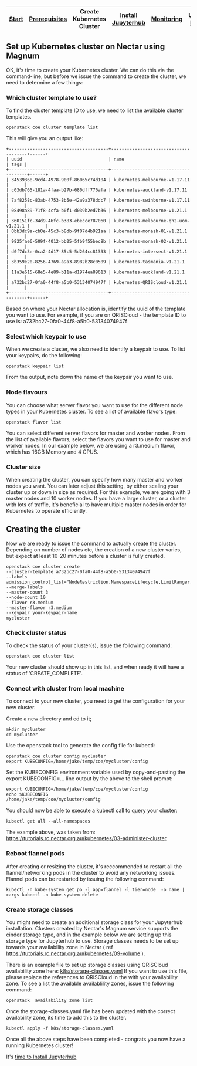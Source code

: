 | [Start](README.md) | [Prerequisites](setup.md) | Create Kubernetes Cluster | [Install Jupyterhub](jupyterhub-setup.md) | [Monitoring](monitoring.md) | [Useful Links](links.md) | [Credits](credits.md) |
| ------------------ | ------------------------- | ------------------------- | ----------------------------------------- | --------------------------- | ------------------------ | --------------------- |

## Set up Kubernetes cluster on Nectar using Magnum

OK, it's time to create your Kubernetes cluster. We can do this via the command-line, but before we issue the command to create the cluster, we need to determine a few things:

### Which cluster template to use?

To find the cluster template ID to use, we need to list the available cluster templates.

```
openstack coe cluster template list
```

This will give you an output like:

```
+--------------------------------------+--------------------------------------+------+
| uuid                                 | name                                 | tags |
+--------------------------------------+--------------------------------------+------+
| 34539368-9cd4-4978-900f-86065c74d104 | kubernetes-melbourne-v1.17.11        |      |
| c03db765-181a-4faa-b27b-680dff776afa | kubernetes-auckland-v1.17.11         |      |
| 7af8258c-83ab-4753-8b5e-42a9a378ddc7 | kubernetes-swinburne-v1.17.11        |      |
| 08498a89-71f8-4cfa-b0f1-d039b2ed7b36 | kubernetes-melbourne-v1.21.1         |      |
| 360151fc-34d9-46fc-b383-ebecce787060 | kubernetes-melbourne-qh2-uom-v1.21.1 |      |
| 0bb3dc9a-cb0e-45c3-b8db-9f07d4b921aa | kubernetes-monash-01-v1.21.1         |      |
| 9825fae6-509f-4012-bb25-5fb9f55bec8b | kubernetes-monash-02-v1.21.1         |      |
| d0f7dc3e-0ca2-4d17-85c5-5d264cc81333 | kubernetes-intersect-v1.21.1         |      |
| 3b359e20-8256-4769-a9a3-8982b28c0509 | kubernetes-tasmania-v1.21.1          |      |
| 11a3e615-68e5-4e89-b11a-d1974ea89613 | kubernetes-auckland-v1.21.1          |      |
| a732bc27-0fa0-44f8-a5b0-53134074947f | kubernetes-QRIScloud-v1.21.1         |      |
+--------------------------------------+--------------------------------------+------+
```

Based on where your Nectar allocation is, identify the uuid of the template you want to use. For example, if you are on QRISCloud - the template ID to use is: a732bc27-0fa0-44f8-a5b0-53134074947f

### Select which keypair to use

When we create a cluster, we also need to identify a keypair to use.
To list your keypairs, do the following:

```
openstack keypair list
```

From the output, note down the name of the keypair you want to use.

### Node flavours

You can choose what server flavor you want to use for the different node types in your Kubernetes cluster. To see a list of available flavors type:

```
openstack flavor list
```

You can select different server flavors for master and worker nodes. From the list of available flavors, select the flavors you want to use for master and worker nodes.
In our example below, we are using a r3.medium flavor, which has 16GB Memory and 4 CPUS.

### Cluster size

When creating the cluster, you can specify how many master and worker nodes you want.
You can later adjust this setting, by either scaling your cluster up or down in size as required. For this example, we are going with 3 master nodes and 10 worker nodes.
If you have a large cluster, or a cluster with lots of traffic, it's beneficial to have multiple master nodes in order for Kubernetes to operate efficiently.

## Creating the cluster

Now we are ready to issue the command to actually create the cluster. Depending on number of nodes etc, the creation of a new cluster varies, but expect at least 10-20 minutes before a cluster is fully created.

```
openstack coe cluster create
--cluster-template a732bc27-0fa0-44f8-a5b0-53134074947f
--labels
admission_control_list="NodeRestriction,NamespaceLifecycle,LimitRanger,ServiceAccount,ResourceQuota,TaintNodesByCondition,Priority,DefaultTolerationSeconds,DefaultStorageClass,StorageObjectInUseProtection,PersistentVolumeClaimResize,MutatingAdmissionWebhook,ValidatingAdmissionWebhook,RuntimeClass"
--merge-labels
--master-count 3
--node-count 10
--flavor r3.medium
--master-flavor r3.medium
--keypair your-keypair-name
mycluster
```

### Check cluster status

To check the status of your cluster(s), issue the following command:

```
openstack coe cluster list
```

Your new cluster should show up in this list, and when ready it will have a status of 'CREATE_COMPLETE'.

### Connect with cluster from local machine

To connect to your new cluster, you need to get the configuration for your new cluster.

Create a new directory and cd to it;

```
mkdir mycluster
cd mycluster
```

Use the openstack tool to generate the config file for kubectl:

```
openstack coe cluster config mycluster
export KUBECONFIG=/home/jake/temp/coe/mycluster/config
```

Set the KUBECONFIG environment variable used by copy-and-pasting the export KUBECONFIG=... line output by the above to the shell prompt:

```
export KUBECONFIG=/home/jake/temp/coe/mycluster/config
echo $KUBECONFIG
/home/jake/temp/coe/mycluster/config
```

You should now be able to execute a kubectl call to query your cluster:

```
kubectl get all --all-namespaces
```

The example above, was taken from: https://tutorials.rc.nectar.org.au/kubernetes/03-administer-cluster

### Reboot flannel pods

After creating or resizing the cluster, it's reccommended to restart all the flannel/networking pods in the cluster to avoid any networking issues.
Flannel pods can be restarted by issuing the following command:

```
kubectl -n kube-system get po -l app=flannel -l tier=node  -o name | xargs kubectl -n kube-system delete
```

### Create storage classes

You might need to create an additional storage class for your Jupyterhub installation. Clusters created by Nectar's Magnum service supports the cinder storage type, and in the example below we are setting up this storage type for Jupyterhub to use.
Storage classes needs to be set up towards your availability zone in Nectar ( ref https://tutorials.rc.nectar.org.au/kubernetes/09-volume ).

There is an example file to set up storage classes using QRISCloud availability zone here: [k8s/storage-classes.yaml](../k8s/storage-classes.yaml)
If you want to use this file, please replace the references to QRISCloud in the with your availability zone.
To see a list the available availablility zones, issue the following command:

```
openstack  availability zone list
```

Once the storage-classes.yaml file has been updated with the correct availability zone, its time to add this to the cluster.

```
kubectl apply -f k8s/storage-classes.yaml
```

Once all the above steps have been completed - congrats you now have a running Kubernetes cluster!

It's [time to Install Jupyterhub](jupyterhub-setup.md)
